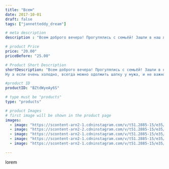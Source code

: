 ```yaml
---
title: "Всем"
date: 2017-10-01
draft: false
tags: ["jannetteddy_dream"]

# meta description
description : "Всем доброго вечера! Прогулялись с семьёй! Зашли в наш любимый @rebus_kmv теперь по новому адресу!!! Очень удобное расположение//- в центе города в ТЦ Универмаг"

# product Price
price: "20.00"
priceBefore: "25.00"

# Product Short Description
shortDescription: "Всем доброго вечера! Прогулялись с семьёй! Зашли в наш любимый @rebus_kmv теперь по новому адресу!!! Очень удобное расположение//- в центе города в ТЦ Универмаг!!! Поучаствовали в лотереи и выиграли отличный приз🎉 Что сказать про очень 🍂, да только что я ее очень люблю 🍁
Ну а если очень холодно, всегда можно одолжить шапку у мужа, и не важно что она не очень подходит под розовое 🌸пальто🎀🙈 Главное тепло!!! #всемдобра #всемсчастья #осень #любимаясемья"

#product ID
productID: "BZtdWyeAy6S"

# type must be "products"
type: "products"

# product Images
# first image will be shown in the product page
images:
  - image: "https://scontent-arn2-1.cdninstagram.com/v/t51.2885-15/e35/22071072_120388841978391_7943162905778716672_n.jpg?_nc_ht=scontent-arn2-1.cdninstagram.com&_nc_cat=103&_nc_ohc=uWsqroexlYEAX_bQX_L&se=7&tp=1&oh=c655139b8edc1e1b89bd606e846096ee&oe=605D2BEB&ig_cache_key=MTYxNjA3NDE1NzQ3NTQ2MTQzNw%3D%3D.2"
  - image: "https://scontent-arn2-2.cdninstagram.com/v/t51.2885-15/e35/22159107_186262045254152_513087384569511936_n.jpg?_nc_ht=scontent-arn2-2.cdninstagram.com&_nc_cat=108&_nc_ohc=x3RXgfnfpJQAX_DsNaf&se=7&tp=1&oh=753bca76793ed4958e1e3cabcc658d68&oe=605A2CE5&ig_cache_key=MTYxNjA3NDMyMjQ5NjA1MjU0Nw%3D%3D.2"
  - image: "https://scontent-arn2-1.cdninstagram.com/v/t51.2885-15/e35/22157396_286646548497022_697174347210555392_n.jpg?_nc_ht=scontent-arn2-1.cdninstagram.com&_nc_cat=110&_nc_ohc=xfQoxB1_YTYAX_s2NI4&se=7&tp=1&oh=3a444cf85f5b2420af7d52d8cfef1841&oe=605BEAE4&ig_cache_key=MTYxNjA3NDI2NzA3MjYyNTAxNQ%3D%3D.2"
  - image: "https://scontent-arn2-1.cdninstagram.com/v/t51.2885-15/e35/22069996_359363061143176_3182999206503645184_n.jpg?_nc_ht=scontent-arn2-1.cdninstagram.com&_nc_cat=104&_nc_ohc=nGD9a9lU0WsAX_SM4wB&se=7&tp=1&oh=7b37ad1a560fc33c92cc6e2787e9627d&oe=605BFABE&ig_cache_key=MTYxNjA3NDQzNDAzMTA4MDg3Mw%3D%3D.2"
  - image: "https://scontent-arn2-1.cdninstagram.com/v/t51.2885-15/e35/22069417_1237265759710840_8629034148901683200_n.jpg?_nc_ht=scontent-arn2-1.cdninstagram.com&_nc_cat=104&_nc_ohc=_2oczXNYmM0AX9D0Csv&se=7&tp=1&oh=fd719e06f2abbff2c7963edf8e1f8709&oe=605CA5FD&ig_cache_key=MTYxNjA3NTA0NzU1NzExMzI5Ng%3D%3D.2"

---
```

lorem
